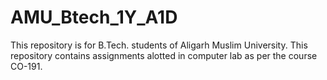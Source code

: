 # AMU_Btech_1Y_A1D
This repository is for B.Tech. students of Aligarh Muslim University.
This repository contains assignments alotted in computer lab as per the course CO-191.

